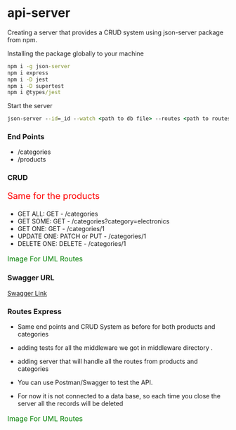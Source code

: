 # api-server

Creating a server that provides a CRUD system using json-server package from npm.

Installing the package globally to your machine

```cmd
npm i -g json-server
npm i express
npm i -D jest
npm i -D supertest
npm i @types/jest
```

Start the server

```cmd
json-server --id=_id --watch <path to db file> --routes <path to routes file>
```

### End Points

- /categories
- /products

### CRUD

<p style="color:red; font-size:20px">Same for the products</p>

- GET ALL: GET - /categories
- GET SOME: GET - /categories?category=electronics
- GET ONE: GET - /categories/1
- UPDATE ONE: PATCH or PUT - /categories/1
- DELETE ONE: DELETE - /categories/1

<p style="color:green; font-size:16px">Image For UML Routes</p>

### Swagger URL

[Swagger Link](https://app.swaggerhub.com/home)

### Routes Express

- Same end points and CRUD System as before for both products and categories

- adding tests for all the middleware we got in middleware directory .

- adding server that will handle all the routes from products and categories

- You can use Postman/Swagger to test the API.

- For now it is not connected to a data base, so each time you close the server all the records will be deleted

<p style="color:green; font-size:16px">Image For UML Routes</p>
